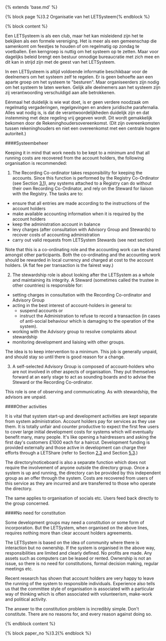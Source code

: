 {% extends 'base.md' %}

{% block page %}3.2 Organisatie van het LETSysteem{% endblock %}

{% block content %}

Een LETSysteem is als een club, maar het kan misleidend zijn het te bekijken als
een formele vereniging. Het is meer als een gemeenschap die samenkomt om feestjes
te houden of om regelmatig op zondag te voetballen. Een kerngroep is nuttig om
het systeem op te zetten. Maar voor dagelijks beleid brengt een bestuur onnodige
bureaucratie met zich mee en dit kan in strijd zijn met de geest van het LETSysteem.

In een LETSysteem is altijd voldoende informatie beschikbaar voor de deelnemers
om het systeem zelf te regelen. Er is geen behoefte aan een aparte groep om het
systeem te "besturen". Maar organiseerders zijn nodig om het systeem te laten
werken. Gelijk alle deelnemers aan het systeem zijn zij verantwoording verschuldigd
aan alle betrokkenen.

Eénmaal het duidelijk is wie wat doet, is er geen verdere noodzaak om regelmatig
vergaderingen, regelgevingen en andere juridische parafernalia. Alles wat nodig
is, is dat de verantwoordelijkheden duidelijk zijn en dat instemming met deze
regeling vrij gegeven wordt. Dit wordt gemakkelijk bekomen door de Rekeninghoudersovereenkomst.
(Dit zijn overeenkomsten tussen rekeninghouders en niet een overeenkomst met een
centrale hogere autoriteit.)

####Systeembeheer

Keeping it in mind that work needs to be kept to a minimum and that all 
running costs are recovered from the account holders, the following 
organisation is recommended: 

1) The Recording Co-ordinator takes responsibility for keeping the 
accounts. Since this function is performed by the Registry Co-Ordinator 
(see Section [3.1](3.1.html)), any systems attached to a Registry can do without their 
own Recording Co-Ordinator, and rely on the Steward for liaison with the 
Registry.  The tasks are to:

* ensure that all entries are made according to the instructions of the account holders
* make available accounting information when it is required by the account holders
* keep the administration account in balance
* levy charges (after consultation with Advisory Group and Stewards) to recover costs of accounting administration
* carry out valid requests from LETSystem Stewards (see next section)

Note that this is a co-ordinating role and the accounting work can be 
shared amongst other participants. Both the co-ordinating and the 
accounting work should be rewarded in local currency and charged at cost 
to the account holders. (A flat fee per transaction is the fairest way.)

2) The stewardship role is about looking after the LETSystem as a whole 
and maintaining its integrity. A Steward (sometimes called the trustee in 
other countries) is responsible for: 

* setting charges in consultation with the Recording Co-ordinator and Advisory Group
* acting in the best interest of account-holders in general to:
  * suspend accounts or 
  * instruct the Administration to refuse to record a transaction (in 
cases of anti-social behaviour which is damaging to the operation of 
the system).
* working with the Advisory group to resolve complaints about stewardship 
* monitoring development and liaising with other groups.

The idea is to keep intervention to a minimum. This job is generally 
unpaid, and should stay so until there is good reason for a change.

3) A self-selected Advisory Group is composed of account-holders who 
are not involved in other aspects of organisation. They put themselves 
forward at an early stage to act as sounding boards and to advise the 
Steward or the Recording Co-ordinator. 

This role is one of observing and communicating. As with stewardship, the 
advisors are unpaid.

####Other activities

It is vital that system start-up and development activities are kept separate 
from system administration. Account holders pay for services as they use 
them. It is totally unfair and counter productive to expect the first few 
users to cover large initial development costs for systems which will 
eventually benefit many, many people. It's like opening a hairdressers and 
asking the first day's customers £1000 each for a haircut. Development 
funding is provided externally and those active in development can charge 
their efforts through a LETShare (refer to Section [2.3](2.3.html) and Section [5.3](5.3.html).) 

The directory/noticeboard is also a separate function which does not 
require the involvement of anyone outside the directory group. Once a 
system is up and running, the directory can be provided by this 
independent group as an offer through the system.  Costs are recovered 
from users of this service as they are incurred and are transferred to those 
who operate the directory.  

The same applies to organisation of socials etc. Users feed back directly to 
the group concerned. 

####No need for constitution

Some development groups may need a constitution or some form of 
incorporation. But the LETSystem, when organised on the above lines, 
requires nothing more than clear account holders agreements. 

The LETSystem is based on the idea of community where there is 
interaction but no ownership. If the system is organised in the above way, 
responsibilities are limited and clearly defined. No profits are made. Any 
assets such as computers can be leased or rented. Ownership is not an 
issue, so there is no need for constitutions, formal decision making, regular 
meetings etc. 

Recent research has shown that account holders are very happy to leave 
the running of the system to responsible individuals. Experience also tells 
us that the committee style of organisation is associated with a particular 
way of thinking which is often associated with volunteerism, make-work 
and political activity. 

The answer to the constitution problem is incredibly simple. Don't 
constitute. There are no reasons for, and every reason against doing so.

{% endblock content %}

{% block paper_no %}3.2{% endblock %}

